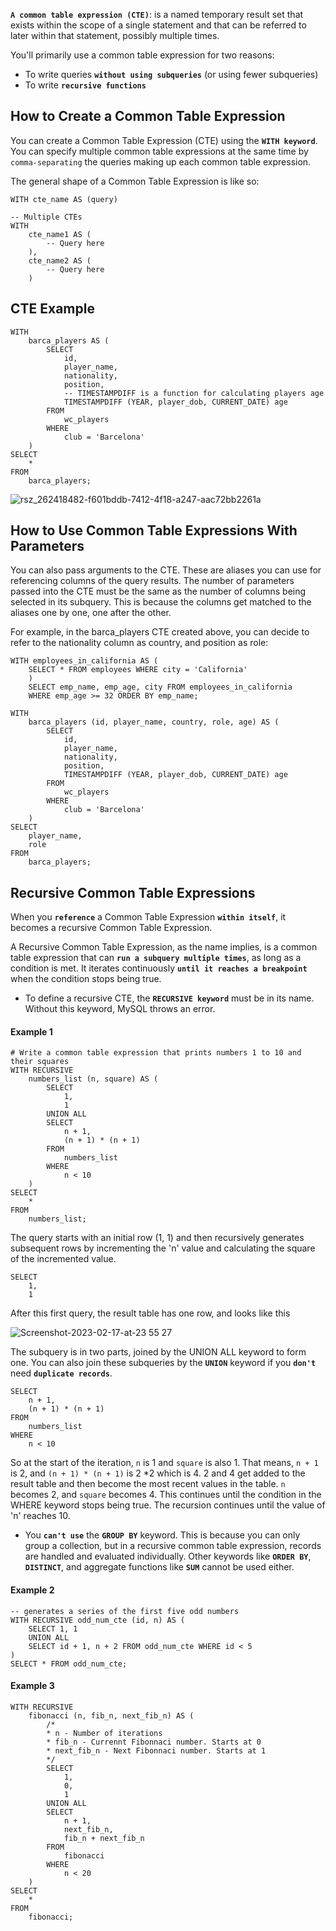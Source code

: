 
**`A common table expression (CTE)`**:  is a named temporary result set that exists within the scope of a single statement and that can be referred to later within that statement, possibly multiple times.


You'll primarily use a common table expression for two reasons:

- To write queries **`without using subqueries`** (or using fewer subqueries)
- To write **`recursive functions`**




## How to Create a Common Table Expression
You can create a Common Table Expression (CTE) using the **`WITH keyword`**. You can specify multiple common table expressions at the same time by `comma-separating` the queries making up each common table expression.

The general shape of a Common Table Expression is like so:

```
WITH cte_name AS (query)

-- Multiple CTEs
WITH
    cte_name1 AS (
        -- Query here
    ),
    cte_name2 AS (
        -- Query here
    )
```

## CTE Example

```
WITH
    barca_players AS (
        SELECT
            id,
            player_name,
            nationality,
            position,
            -- TIMESTAMPDIFF is a function for calculating players age
            TIMESTAMPDIFF (YEAR, player_dob, CURRENT_DATE) age
        FROM
            wc_players
        WHERE
            club = 'Barcelona'
    )
SELECT
    *
FROM
    barca_players;
```

![rsz_262418482-f601bddb-7412-4f18-a247-aac72bb2261a](https://github.com/Mohsem35/DBA/assets/58659448/ae46a6c0-4e5f-4407-8b81-7745403b9f13)


## How to Use Common Table Expressions With Parameters

You can also pass arguments to the CTE. These are aliases you can use for referencing columns of the query results. The number of parameters passed into the CTE 
must be the same as the number of columns being selected in its subquery. This is because the columns get matched to the aliases one by one, one after the other.

For example, in the barca_players CTE created above, you can decide to refer to the nationality column as country, and position as role:

```
WITH employees_in_california AS (  
    SELECT * FROM employees WHERE city = 'California'   
    )   
    SELECT emp_name, emp_age, city FROM employees_in_california  
    WHERE emp_age >= 32 ORDER BY emp_name;  
```



```
WITH
    barca_players (id, player_name, country, role, age) AS (
        SELECT
            id,
            player_name,
            nationality,
            position,
            TIMESTAMPDIFF (YEAR, player_dob, CURRENT_DATE) age
        FROM
            wc_players
        WHERE
            club = 'Barcelona'
    )
SELECT
    player_name,
    role
FROM
    barca_players;
```

## Recursive Common Table Expressions
When you **`reference`** a Common Table Expression **`within itself`**, it becomes a recursive Common Table Expression.

A Recursive Common Table Expression, as the name implies, is a common table expression that can **`run a subquery multiple times`**, as long as a condition is met. 
It iterates continuously **`until it reaches a breakpoint`** when the condition stops being true.

- To define a recursive CTE, the **`RECURSIVE keyword`** must be in its name. Without this keyword, MySQL throws an error.

#### Example 1
```
# Write a common table expression that prints numbers 1 to 10 and their squares
WITH RECURSIVE
    numbers_list (n, square) AS (
        SELECT
            1,
            1
        UNION ALL
        SELECT
            n + 1,
            (n + 1) * (n + 1)
        FROM
            numbers_list
        WHERE
            n < 10
    )
SELECT
    *
FROM
    numbers_list;
```

The query starts with an initial row (1, 1) and then recursively generates subsequent rows by incrementing the 'n' value and calculating the square of the 
incremented value. 


```
SELECT
    1,
    1
```
After this first query, the result table has one row, and looks like this

![Screenshot-2023-02-17-at-23 55 27](https://github.com/Mohsem35/DBA/assets/58659448/cdd820fa-fb4f-4b69-8d38-5104e5bac3c5)

The subquery is in two parts, joined by the UNION ALL keyword to form one. You can also join these subqueries by the **`UNION`** keyword if you **`don't`** need **`duplicate records`**.

```
SELECT
    n + 1,
    (n + 1) * (n + 1)
FROM
    numbers_list
WHERE
    n < 10
```
So at the start of the iteration, `n` is 1 and `square` is also 1. That means, `n + 1` is 2, and `(n + 1) * (n + 1)` is 2 *2 which is 4. 2 and 4 get added to the result table and then become the most recent values in the table. `n` becomes 2, and `square` becomes 4. This continues until the condition in the WHERE keyword stops being true. The recursion continues until the value of 'n' reaches 10.

- You **`can't use`** the **`GROUP BY`** keyword. This is because you can only group a collection, but in a recursive common table expression, records are handled and evaluated individually. Other keywords like **`ORDER BY`**, **`DISTINCT`**, and aggregate functions like **`SUM`** cannot be used either.


#### Example 2
```
-- generates a series of the first five odd numbers
WITH RECURSIVE odd_num_cte (id, n) AS (
    SELECT 1, 1
    UNION ALL
    SELECT id + 1, n + 2 FROM odd_num_cte WHERE id < 5
)
SELECT * FROM odd_num_cte;
```

#### Example 3
```
WITH RECURSIVE
    fibonacci (n, fib_n, next_fib_n) AS (
        /*
        * n - Number of iterations
        * fib_n - Currennt Fibonnaci number. Starts at 0
        * next_fib_n - Next Fibonnaci number. Starts at 1
        */
        SELECT
            1,
            0,
            1
        UNION ALL
        SELECT
            n + 1,
            next_fib_n,
            fib_n + next_fib_n
        FROM
            fibonacci
        WHERE
            n < 20
    )
SELECT
    *
FROM
    fibonacci;
```
